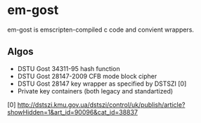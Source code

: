 em-gost
=======

em-gost is emscripten-compiled c code and convient wrappers.

Algos
-----

* DSTU Gost 34311-95 hash function
* DSTU Gost 28147-2009 CFB mode block cipher
* DSTU Gost 28147 key wrapper as specified by DSTSZI [0]
* Private key containers (both legacy and standartized)


[0] http://dstszi.kmu.gov.ua/dstszi/control/uk/publish/article?showHidden=1&art_id=90096&cat_id=38837
